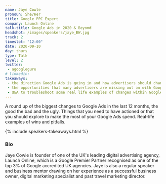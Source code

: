 ```yaml
---
name: Jaye Cowle
pronoun: She/Her
title: Google PPC Expert  
company: Launch Online
talk-title: Google Ads in 2020 & Beyond
headshot: /images/speakers/jaye_BW.jpg
track: 2
timeslot: "12:00"
date: 2020-09-10
day: thurs
type: Talk
level: 2
twitter:
 - agoogleguru
# linkedin: 
takeaways:
 - the direction Google Ads is going in and how advertisers should change what they are doing to reflect it
 - the opportunities that many advertisers are missing out on with Google Ads
 - Q&A to troubleshoot some real life examples of changes within Google Ads
---
```


<p>A round up of the biggest changes to Google Ads in the last 12 months, the good the bad and the ugly. 
Things that you need to have actioned or that you should explore to make the most of your Google Ads 
spend. Real-life examples of wins and pitfalls.</p>

{% include speakers-takeaways.html %}

<h3>Bio</h3>
<p>Jaye Cowle is founder of one of the UK's leading digital advertising agency, Launch Online, which 
is a Google Premier Partner recognised as one of the top 3% of Google accredited UK agencies. Jaye is 
also a regular speaker and business mentor drawing on her experience as a successful business owner, 
digital marketing specialist and past travel marketing director.</p>